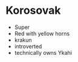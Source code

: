 Korosovak
=========
* Super
* Red with yellow horns
* krakun
* introverted
* technically owns Ykahi 
